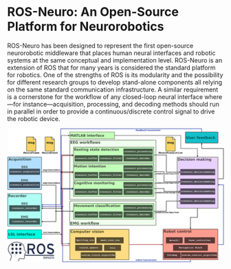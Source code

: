 # ROS-Neuro: An Open-Source Platform for Neurorobotics

ROS-Neuro has been designed to represent the first open-source neurorobotic middleware that places human neural interfaces and robotic systems at the same conceptual and implementation level. ROS-Neuro is an extension of ROS that for many years is considered the standard platform for robotics. One of the strengths of ROS is its modularity and the possibility for different research groups to develop stand-alone components all relying on the same standard communication infrastructure. A similar requirement is a cornerstone for the workflow of any closed-loop neural interface where—for instance—acquisition, processing, and decoding methods should run in parallel in order to provide a continuous/discrete control signal to drive the robotic device. 

![alt text](https://raw.githubusercontent.com/rosneuro/.github/main/profile/rosneuro_schema.jpg)
